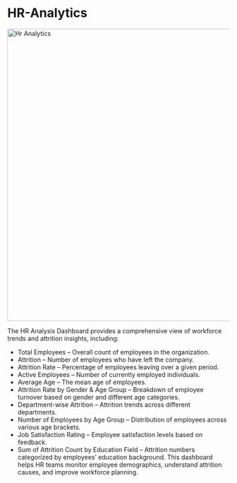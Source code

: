 # HR-Analytics
<img width="662" alt="Hr Analytics " src="https://github.com/user-attachments/assets/9c6e5ea5-ac61-4a02-9166-9c9119537e16" />

The HR Analysis Dashboard provides a comprehensive view of workforce trends and attrition insights, including:
- Total Employees – Overall count of employees in the organization.
- Attrition – Number of employees who have left the company.
- Attrition Rate – Percentage of employees leaving over a given period.
- Active Employees – Number of currently employed individuals.
- Average Age – The mean age of employees.
- Attrition Rate by Gender & Age Group – Breakdown of employee turnover based on gender and different age categories.
- Department-wise Attrition – Attrition trends across different departments.
- Number of Employees by Age Group – Distribution of employees across various age brackets.
- Job Satisfaction Rating – Employee satisfaction levels based on feedback.
- Sum of Attrition Count by Education Field – Attrition numbers categorized by employees’ education background.
This dashboard helps HR teams monitor employee demographics, understand attrition causes, and improve workforce planning.

